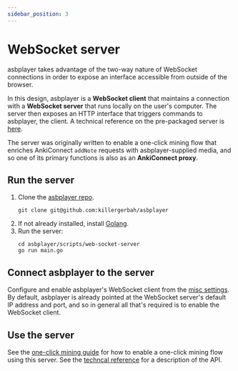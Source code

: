 ```yaml
---
sidebar_position: 3
---
```


# WebSocket server

asbplayer takes advantage of the two-way nature of WebSocket connections in order to expose an interface accessible from outside of the browser.

In this design, asbplayer is a **WebSocket client** that maintains a connection with a **WebSocket server** that runs locally on the user's computer. The server then exposes an HTTP interface that triggers commands to asbplayer, the client. A technical reference on the pre-packaged server is [here](../reference/external-api).

The server was originally written to enable a one-click mining flow that enriches AnkiConnect `addNote` requests with asbplayer-supplied media, and so one of its primary functions is also as an **AnkiConnect proxy**.

## Run the server

1. Clone the [asbplayer repo](https://github.com/killergerbah/asbplayer).
   ```
   git clone git@github.com:killergerbah/asbplayer
   ```
2. If not already installed, install [Golang](https://go.dev/dl/).
3. Run the server:
   ```
   cd asbplayer/scripts/web-socket-server
   go run main.go
   ```

## Connect asbplayer to the server

Configure and enable asbplayer's WebSocket client from the [misc settings](https://killergerbah.github.io/asbplayer/?view=settings#misc-settings). By default, asbplayer is already pointed at the WebSocket server's default IP address and port, and so in general all that's required is to enable the WebSocket client.

## Use the server

See the [one-click mining guide](./one-click-mining) for how to enable a one-click mining flow using this server. See the [techncal reference](../reference/external-api#http-based-api) for a description of the API.
